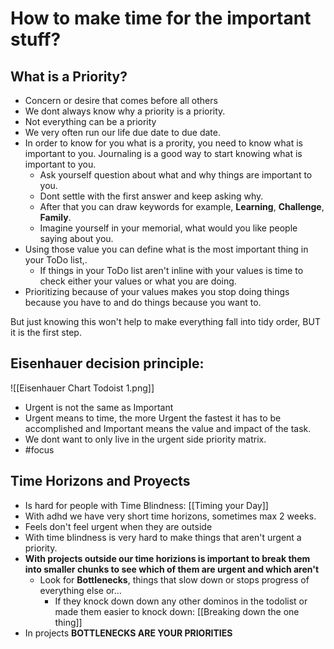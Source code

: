 # How to make time for the important stuff?

## What is a Priority?
- Concern or desire that comes before all others
- We dont always know why a priority is a priority.
- Not everything can be a priority
- We very often run our life due date to due date.
- In order to know for you what is a prority, you need to know what is important to you. Journaling is a good way to start knowing what is important to you.
	- Ask yourself question about what and why things are important to you.
	- Dont settle with the first answer and keep asking why.
	- After that you can draw keywords for example, **Learning**, **Challenge**, **Family**.
	- Imagine yourself in your memorial, what would you like people saying about you.
- Using those value you can define what is the most important thing in your ToDo list,.
	- If things in your ToDo list aren't inline with your values is time to check either your values or what you are doing.
- Prioritizing because of your values makes you stop doing things because you have to and do things because you want to.

 But just knowing this won't help to make everything fall into tidy order, BUT it is the first step.

 ## Eisenhauer decision principle:

![[Eisenhauer Chart Todoist 1.png]]
 - Urgent is not the same as Important
- Urgent means to time, the more Urgent the fastest it has to be accomplished and Important means the value and impact of the task.
- We dont want to only live in the urgent side priority matrix.
- #focus 

## Time Horizons and Proyects
- Is hard for people with Time Blindness: [[Timing your Day]]
- With adhd we have very short time horizons, sometimes max 2 weeks.
- Feels don't feel urgent when they are outside 
- With time blindness is very hard to make things that aren't urgent a priority.
- **With projects outside our time horizions is important to break them into smaller chunks to see which of them are urgent and which aren't**
	- Look for **Bottlenecks**, things that slow down or stops progress of everything else or...
		- If they knock down down any other dominos in the todolist or made them easier to knock down: [[Breaking down the one thing]]
- In projects **BOTTLENECKS ARE YOUR PRIORITIES**
